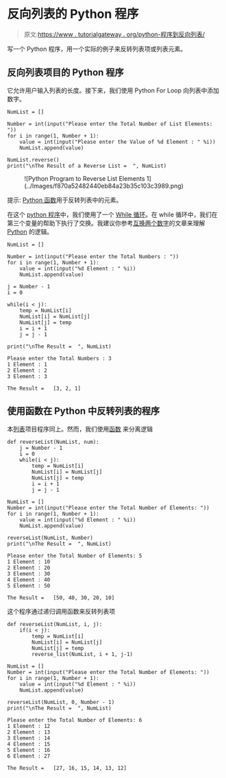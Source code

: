 # 反向列表的 Python 程序

> 原文:[https://www . tutorialgateway . org/python-程序到反向列表/](https://www.tutorialgateway.org/python-program-to-reverse-list/)

写一个 Python 程序，用一个实际的例子来反转列表项或列表元素。

## 反向列表项目的 Python 程序

它允许用户输入列表的长度。接下来，我们使用 Python For Loop 向列表中添加数字。

```
NumList = []

Number = int(input("Please enter the Total Number of List Elements: "))
for i in range(1, Number + 1):
    value = int(input("Please enter the Value of %d Element : " %i))
    NumList.append(value)

NumList.reverse()
print("\nThe Result of a Reverse List =  ", NumList)
```

<figure class="wp-block-image">![Python Program to Reverse List Elements 1](../Images/f870a52482440eb84a23b35c103c3989.png)</figure>

提示: [Python 函数](https://www.tutorialgateway.org/python-reverse-list-function/)用于反转列表中的元素。

在这个 [python 程序](https://www.tutorialgateway.org/python-programming-examples/)中，我们使用了一个 [While 循环](https://www.tutorialgateway.org/python-while-loop/)。在 while 循环中，我们在第三个变量的帮助下执行了交换。我建议你参考[互换两个数字](https://www.tutorialgateway.org/python-program-to-swap-two-numbers/)的文章来理解 [Python](https://www.tutorialgateway.org/python-tutorial/) 的逻辑。

```
NumList = []

Number = int(input("Please enter the Total Numbers : "))
for i in range(1, Number + 1):
    value = int(input("%d Element : " %i))
    NumList.append(value)

j = Number - 1
i = 0

while(i < j):
    temp = NumList[i]
    NumList[i] = NumList[j]
    NumList[j] = temp
    i = i + 1
    j = j - 1

print("\nThe Result =  ", NumList)
```

```
Please enter the Total Numbers : 3
1 Element : 1
2 Element : 2
3 Element : 3

The Result =   [3, 2, 1]
```

## 使用函数在 Python 中反转列表的程序

本[列表](https://www.tutorialgateway.org/python-list/)项目程序同上。然而，我们使用[函数](https://www.tutorialgateway.org/functions-in-python/) 来分离逻辑

```
def reverseList(NumList, num):
    j = Number - 1
    i = 0
    while(i < j):
        temp = NumList[i]
        NumList[i] = NumList[j]
        NumList[j] = temp
        i = i + 1
        j = j - 1

NumList = []
Number = int(input("Please enter the Total Number of Elements: "))
for i in range(1, Number + 1):
    value = int(input("%d Element : " %i))
    NumList.append(value)

reverseList(NumList, Number)
print("\nThe Result =  ", NumList)
```

```
Please enter the Total Number of Elements: 5
1 Element : 10
2 Element : 20
3 Element : 30
4 Element : 40
5 Element : 50

The Result =   [50, 40, 30, 20, 10]
```

这个程序通过递归调用函数来反转列表项

```
def reverseList(NumList, i, j):
    if(i < j):
        temp = NumList[i]
        NumList[i] = NumList[j]
        NumList[j] = temp
        reverse_list(NumList, i + 1, j-1)

NumList = []
Number = int(input("Please enter the Total Number of Elements: "))
for i in range(1, Number + 1):
    value = int(input("%d Element : " %i))
    NumList.append(value)

reverseList(NumList, 0, Number - 1)
print("\nThe Result =  ", NumList)
```

```
Please enter the Total Number of Elements: 6
1 Element : 12
2 Element : 13
3 Element : 14
4 Element : 15
5 Element : 16
6 Element : 27

The Result =   [27, 16, 15, 14, 13, 12]
```